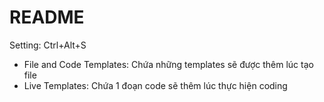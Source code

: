 # README

Setting: Ctrl+Alt+S

- File and Code Templates: Chứa những templates sẽ được thêm lúc tạo file
- Live Templates: Chứa 1 đoạn code sẽ thêm lúc thực hiện coding